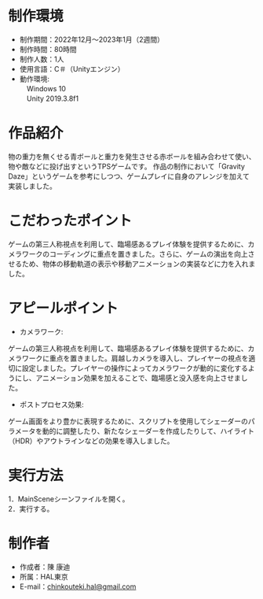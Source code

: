 # 制作環境
* 制作期間：2022年12月～2023年1月（2週間）
* 制作時間：80時間
* 制作人数：1人
* 使用言語：C＃（Unityエンジン）
* 動作環境:<br>
　Windows 10  
　Unity 2019.3.8f1

# 作品紹介

物の重力を無くせる青ボールと重力を発生させる赤ボールを組み合わせて使い、物や敵などに投げ出すというTPSゲームです。
作品の制作において「Gravity Daze」というゲームを参考にしつつ、ゲームプレイに自身のアレンジを加えて実装しました。

# こだわったポイント

ゲームの第三人称視点を利用して、臨場感あるプレイ体験を提供するために、カメラワークのコーディングに重点を置きました。さらに、ゲームの演出を向上させるため、物体の移動軌道の表示や移動アニメーションの実装などに力を入れました。

# アピールポイント

* カメラワーク:<br>

ゲームの第三人称視点を利用して、臨場感あるプレイ体験を提供するために、カメラワークに重点を置きました。肩越しカメラを導入し、プレイヤーの視点を適切に設定しました。プレイヤーの操作によってカメラワークが動的に変化するようにし、アニメーション効果を加えることで、臨場感と没入感を向上させました。

* ポストプロセス効果:<br>

ゲーム画面をより豊かに表現するために、スクリプトを使用してシェーダーのパラメータを動的に調整したり、新たなシェーダーを作成したりして、ハイライト（HDR）やアウトラインなどの効果を導入しました。

# 実行方法

1．MainSceneシーンファイルを開く。<br>
2．実行する。

# 制作者

* 作成者：陳 康迪
* 所属：HAL東京
* E-mail：chinkouteki.hal@gmail.com
